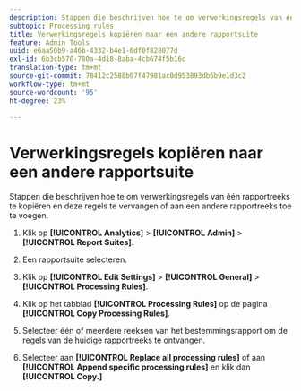 ```yaml
---
description: Stappen die beschrijven hoe te om verwerkingsregels van één rapportreeks te kopiëren en deze regels te vervangen of aan een andere rapportreeks toe te voegen.
subtopic: Processing rules
title: Verwerkingsregels kopiëren naar een andere rapportsuite
feature: Admin Tools
uuid: e6aa50b9-a46b-4332-b4e1-6df0f828077d
exl-id: 6b3cb570-780a-4d18-8aba-4cb674f5b16c
translation-type: tm+mt
source-git-commit: 78412c2588b07f47981ac0d953893db6b9e1d3c2
workflow-type: tm+mt
source-wordcount: '95'
ht-degree: 23%

---
```


# Verwerkingsregels kopiëren naar een andere rapportsuite

Stappen die beschrijven hoe te om verwerkingsregels van één rapportreeks te kopiëren en deze regels te vervangen of aan een andere rapportreeks toe te voegen.

1. Klik op **[!UICONTROL Analytics]** > **[!UICONTROL Admin]** > **[!UICONTROL Report Suites]**.
1. Een rapportsuite selecteren.
1. Klik op **[!UICONTROL Edit Settings]** > **[!UICONTROL General]** > **[!UICONTROL Processing Rules]**.

1. Klik op het tabblad **[!UICONTROL Processing Rules]** op de pagina **[!UICONTROL Copy Processing Rules]**.
1. Selecteer één of meerdere reeksen van het bestemmingsrapport om de regels van de huidige rapportreeks te ontvangen.
1. Selecteer aan **[!UICONTROL Replace all processing rules]** of aan **[!UICONTROL Append specific processing rules]** en klik dan **[!UICONTROL Copy.]**
